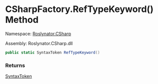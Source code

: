 # CSharpFactory\.RefTypeKeyword\(\) Method

Namespace: [Roslynator.CSharp](../../README.md)

Assembly: Roslynator\.CSharp\.dll

```csharp
public static SyntaxToken RefTypeKeyword()
```

### Returns

[SyntaxToken](https://docs.microsoft.com/en-us/dotnet/api/microsoft.codeanalysis.syntaxtoken)


